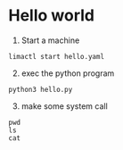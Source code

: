 # Hello world

1. Start a machine  
```
limactl start hello.yaml
```

2. exec the python program  
```
python3 hello.py
```

3. make some system call   
```
pwd  
ls 
cat

```